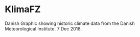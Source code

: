# KlimaFZ
Danish Graphic showing historic climate data from the Danish Meteorological Institute. 7 Dec 2018.
